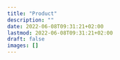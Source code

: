 ```yaml
---
title: "Product"
description: ""
date: 2022-06-08T09:31:21+02:00
lastmod: 2022-06-08T09:31:21+02:00
draft: false
images: []
---
```

